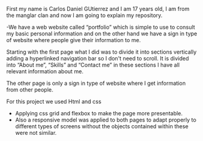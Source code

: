 First my name is Carlos Daniel GUtierrez and I am 17 years old, I am from the manglar clan and now I am going to explain my repository.

-We have a web website called “portfolio” which is simple to use to consult my basic personal information and on the other hand we have a sign in type of website where people give their information to me.

Starting with the first page what I did was to divide it into sections vertically adding a hyperlinked navigation bar so I don't need to scroll.
It is divided into “About me”, “Skills” and “Contact me” in these sections I have all relevant information about me.

The other page is only a sign in type of website where I get information from other people.

For this project we used Html and css
- Applying css grid and flexbox to make the page more presentable.
- Also a responsive model was applied to both pages to adapt properly to different types of screens without the objects contained within these were not similar. 
